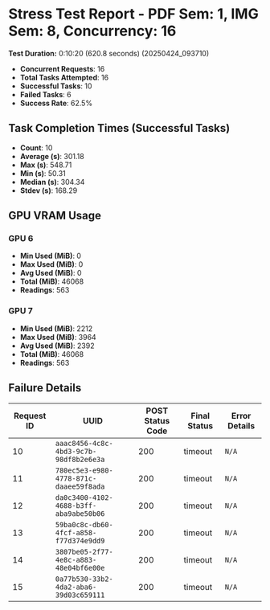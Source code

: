 # Stress Test Report - PDF Sem: 1, IMG Sem: 8, Concurrency: 16

**Test Duration:** 0:10:20 (620.8 seconds) (20250424_093710)

- **Concurrent Requests**: 16
- **Total Tasks Attempted**: 16
- **Successful Tasks**: 10
- **Failed Tasks**: 6
- **Success Rate**: 62.5%

## Task Completion Times (Successful Tasks)

- **Count**: 10
- **Average (s)**: 301.18
- **Max (s)**: 548.71
- **Min (s)**: 50.31
- **Median (s)**: 304.34
- **Stdev (s)**: 168.29

## GPU VRAM Usage

### GPU 6

- **Min Used (MiB)**: 0
- **Max Used (MiB)**: 0
- **Avg Used (MiB)**: 0
- **Total (MiB)**: 46068
- **Readings**: 563

### GPU 7

- **Min Used (MiB)**: 2212
- **Max Used (MiB)**: 3964
- **Avg Used (MiB)**: 2392
- **Total (MiB)**: 46068
- **Readings**: 563


## Failure Details

| Request ID | UUID | POST Status Code | Final Status | Error Details |
|---|---|---|---|---|
| 10 | `aaac8456-4c8c-4bd3-9c7b-98df8b2e6e3a` | 200 | timeout | `N/A` |
| 11 | `780ec5e3-e980-4778-871c-daaee59f8ada` | 200 | timeout | `N/A` |
| 12 | `da0c3400-4102-4688-b3ff-aba9abe50b06` | 200 | timeout | `N/A` |
| 13 | `59ba0c8c-db60-4fcf-a858-f77d374e9dd9` | 200 | timeout | `N/A` |
| 14 | `3807be05-2f77-4e8c-a883-48e04bf6e00e` | 200 | timeout | `N/A` |
| 15 | `0a77b530-33b2-4da2-aba6-39d03c659111` | 200 | timeout | `N/A` |
